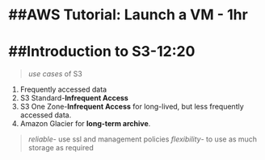 ##AWS Tutorial: Launch a VM - 1hr
===============================
##Introduction to S3-12:20
==========================
> *use cases* of S3
1. Frequently accessed data
2. S3 Standard-**Infrequent Access**
3. S3 One Zone-**Infrequent Access** for long-lived, but less frequently accessed data.
4. Amazon Glacier for **long-term archive**.
> *reliable*- use ssl and management policies
> *flexibility*- to use as much storage as required